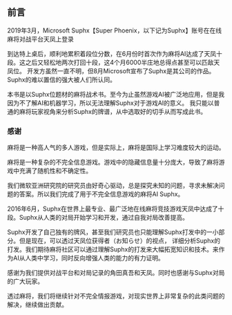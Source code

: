 ## 前言

2019年3月，Microsoft Suphx【Super Phoenix，以下记为Suphx】账号在在线麻将对战平台天凤上登录

到达特上桌后，顺利地累积着段位分数，在6月份时首次作为麻将AI达成了天凤十段。这之后又轻松地两次打回十段，这4个月6000半庄地总得点甚至可以匹敌天凤位。
开发方虽然一直不明，但8月Microsoft宣布了Suphx是其公司的作品。Suphx的难以置信的强大被人们所认同。

本书是以Suphx位题材的麻将战术书。至今为止虽然游戏AI被广泛地应用，但是我因为不了解AI和机器学习，所以无法理解Suphx对于游戏AI的意义。
我只能以普通的麻将玩家视角来分析Suphx的牌谱，从中选取好的切手从而写成此书。

### 感谢

麻将是一种高人气的多人游戏，但是实际上，麻将是国际上学习难度较大的运动。

麻将是一种复杂的不完全信息游戏。游戏中的隐藏信息量十分庞大，导致了麻将游戏中充满了随机性和不确定性。

我们微软亚洲研究院的研究员由好奇心驱动，总是探究未知的问题，寻求未解决问题的答案。所以我们完成了用于不完全信息游戏的麻将AI Suphx。

2016年6月，Suphx在世界上最专业、最广泛地在线麻将竞技游戏天凤中达成了十段。Suphx从人类的对局开始学习和开发，通过自我对局改善提高。

Suphx开发了自己独有的牌风，甚至我们研究员也只能理解Suphx打发中的一小部分。但是现在，可以透过天凤位获得者（お知らせ）的视点，
详细分析Suphx的打发。我们期待麻将社区可以通过理解Suphx的打发来大幅拓宽知识和技术。来作为AI从人类中学习，同时反向增强人类的能力的有力证明。

感谢为我们提供对战平台和对局记录的角田真吾和天凤。同时也感谢与Suphx对局的广大玩家。

透过麻将，我们将继续针对不完全情报游戏，对现实世界上非常复杂的此类问题的解决，继续做出贡献。


